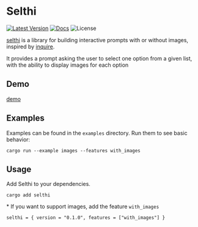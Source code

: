 # Selthi

[![Latest Version]][crates.io] [![Docs]][docs.rs] ![License]

[crates.io]: https://crates.io/crates/selthi
[latest version]: https://img.shields.io/crates/v/selthi.svg
[docs]: https://img.shields.io/docsrs/selthi/latest?logo=docs.rs
[docs.rs]: https://docs.rs/selthi
[license]: https://img.shields.io/crates/l/selthi.svg


[selthi](https://github.com/anotherlusitano/selthi) is a library for building interactive prompts with or without images, inspired by [inquire](https://github.com/mikaelmello/inquire).

It provides a prompt asking the user to select one option from a given list, with the ability to display images for each option

## Demo

[demo](https://github.com/anotherlusitano/selthi/assets/108989500/3ff850bf-68e7-4dc9-acc3-513814135d55)

## Examples

Examples can be found in the `examples` directory. Run them to see basic behavior:

```
cargo run --example images --features with_images
```

## Usage

Add Selthi to your dependencies.

```
cargo add selthi
```

\* If you want to support images, add the feature `with_images`

```
selthi = { version = "0.1.0", features = ["with_images"] }
```
